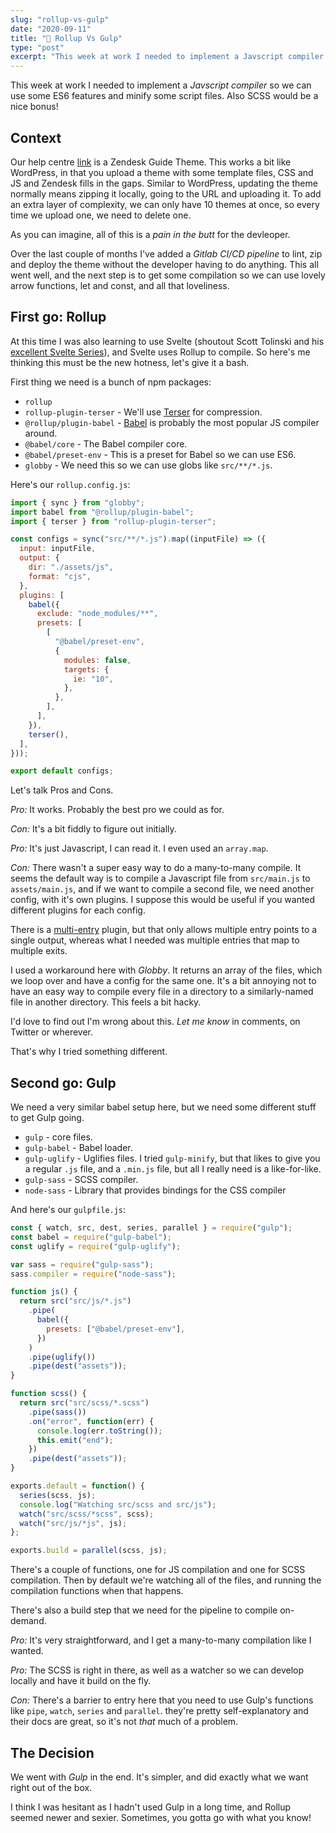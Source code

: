 ```yaml
---
slug: "rollup-vs-gulp"
date: "2020-09-11"
title: "🤷 Rollup Vs Gulp"
type: "post"
excerpt: "This week at work I needed to implement a Javscript compiler so we can use some ES6 features and minify some script files. Also SCSS would be a nice bonus!"
---
```


This week at work I needed to implement a _Javscript compiler_ so we can use some ES6 features and minify some script files. Also SCSS would be a nice bonus!

## Context

Our help centre [link](help.hotjar.com) is a Zendesk Guide Theme. This works a bit like WordPress, in that you upload a theme with some template files, CSS and JS and Zendesk fills in the gaps. Similar to WordPress, updating the theme normally means zipping it locally, going to the URL and uploading it. To add an extra layer of complexity, we can only have 10 themes at once, so every time we upload one, we need to delete one.

As you can imagine, all of this is a _pain in the butt_ for the devleoper.

Over the last couple of months I've added a _Gitlab CI/CD pipeline_ to lint, zip and deploy the theme without the developer having to do anything. This all went well, and the next step is to get some compilation so we can use lovely arrow functions, let and const, and all that loveliness.

## First go: Rollup

At this time I was also learning to use Svelte (shoutout Scott Tolinski and his [excellent Svelte Series](https://www.leveluptutorials.com/tutorials/svelte-for-beginners)), and Svelte uses Rollup to compile. So here's me thinking this must be the new hotness, let's give it a bash.

First thing we need is a bunch of npm packages:

- `rollup`
- `rollup-plugin-terser` - We'll use [Terser](https://github.com/terser/terser) for compression.
- `@rollup/plugin-babel` - [Babel](https://babeljs.io/) is probably the most popular JS compiler around.
- `@babel/core` - The Babel compiler core.
- `@babel/preset-env` - This is a preset for Babel so we can use ES6.
- `globby` - We need this so we can use globs like `src/**/*.js`.

Here's our `rollup.config.js`:

```javascript
import { sync } from "globby";
import babel from "@rollup/plugin-babel";
import { terser } from "rollup-plugin-terser";

const configs = sync("src/**/*.js").map((inputFile) => ({
  input: inputFile,
  output: {
    dir: "./assets/js",
    format: "cjs",
  },
  plugins: [
    babel({
      exclude: "node_modules/**",
      presets: [
        [
          "@babel/preset-env",
          {
            modules: false,
            targets: {
              ie: "10",
            },
          },
        ],
      ],
    }),
    terser(),
  ],
}));

export default configs;
```

Let's talk Pros and Cons.

_Pro:_ It works. Probably the best pro we could as for.

_Con:_ It's a bit fiddly to figure out initially.

_Pro:_ It's just Javascript, I can read it. I even used an `array.map`.

_Con:_ There wasn't a super easy way to do a many-to-many compile. It seems the default way is to compile a Javascript file from `src/main.js` to `assets/main.js`, and if we want to compile a second file, we need another config, with it's own plugins. I suppose this would be useful if you wanted different plugins for each config.

There is a [multi-entry](https://github.com/rollup/plugins/tree/master/packages/multi-entry) plugin, but that only allows multiple entry points to a single output, whereas what I needed was multiple entries that map to multiple exits.

I used a workaround here with _Globby_. It returns an array of the files, which we loop over and have a config for the same one. It's a bit annoying not to have an easy way to compile every file in a directory to a similarly-named file in another directory. This feels a bit hacky.

I'd love to find out I'm wrong about this. _Let me know_ in comments, on Twitter or wherever.

That's why I tried something different.

## Second go: Gulp

We need a very similar babel setup here, but we need some different stuff to get Gulp going.

- `gulp` - core files.
- `gulp-babel` - Babel loader.
- `gulp-uglify` - Uglifies files. I tried `gulp-minify`, but that likes to give you a regular `.js` file, and a `.min.js` file, but all I really need is a like-for-like.
- `gulp-sass` - SCSS compiler.
- `node-sass` - Library that provides bindings for the CSS compiler

And here's our `gulpfile.js`:

```javascript
const { watch, src, dest, series, parallel } = require("gulp");
const babel = require("gulp-babel");
const uglify = require("gulp-uglify");

var sass = require("gulp-sass");
sass.compiler = require("node-sass");

function js() {
  return src("src/js/*.js")
    .pipe(
      babel({
        presets: ["@babel/preset-env"],
      })
    )
    .pipe(uglify())
    .pipe(dest("assets"));
}

function scss() {
  return src("src/scss/*.scss")
    .pipe(sass())
    .on("error", function(err) {
      console.log(err.toString());
      this.emit("end");
    })
    .pipe(dest("assets"));
}

exports.default = function() {
  series(scss, js);
  console.log("Watching src/scss and src/js");
  watch("src/scss/*scss", scss);
  watch("src/js/*js", js);
};

exports.build = parallel(scss, js);
```

There's a couple of functions, one for JS compilation and one for SCSS compilation. Then by default we're watching all of the files, and running the compilation functions when that happens.

There's also a build step that we need for the pipeline to compile on-demand.

_Pro:_ It's very straightforward, and I get a many-to-many compilation like I wanted.

_Pro:_ The SCSS is right in there, as well as a watcher so we can develop locally and have it build on the fly.

_Con:_ There's a barrier to entry here that you need to use Gulp's functions like `pipe`, `watch`, `series` and `parallel`. they're pretty self-explanatory and their docs are great, so it's not _that_ much of a problem.

## The Decision

We went with _Gulp_ in the end. It's simpler, and did exactly what we want right out of the box.

I think I was hesitant as I hadn't used Gulp in a long time, and Rollup seemed newer and sexier. Sometimes, you gotta go with what you know!
